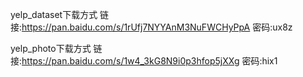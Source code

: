 yelp_dataset下载方式 链接:https://pan.baidu.com/s/1rUfj7NYYAnM3NuFWCHyPpA  密码:ux8z



yelp_photo下载方式 链接:https://pan.baidu.com/s/1w4_3kG8N9i0p3hfop5jXXg  密码:hix1